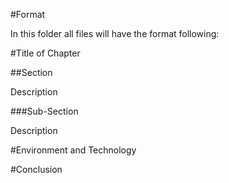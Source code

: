 #Format

In this folder all files will have the format following:

#Title of Chapter

##Section

Description

###Sub-Section

Description

#Environment and Technology

#Conclusion
